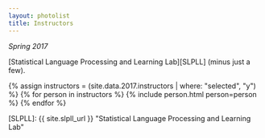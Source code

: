 ```yaml
---
layout: photolist
title: Instructors
---
```


*Spring 2017*

[Statistical Language Processing and Learning Lab][SLPLL] (minus just a few).

{% assign instructors = (site.data.2017.instructors | where: "selected", "y") %}
{% for person in instructors %}
{% include person.html person=person %}
{% endfor %}


[SLPLL]: {{ site.slpll_url }} "Statistical Language Processing and Learning Lab"
